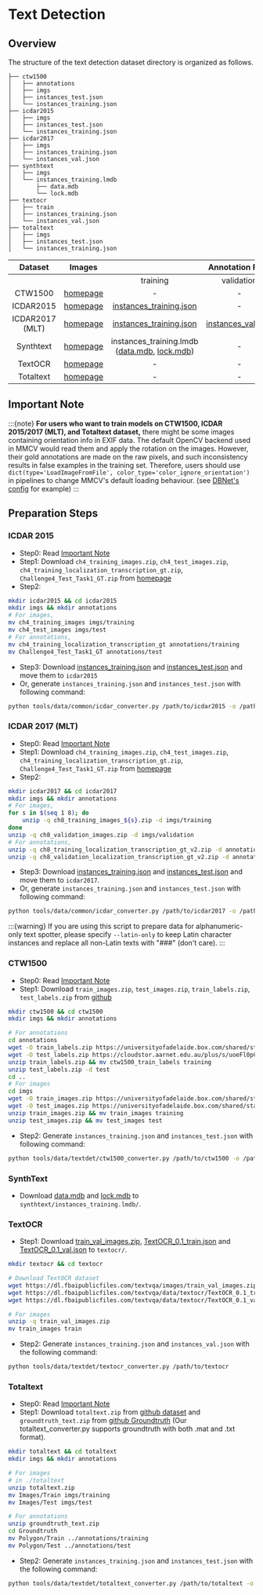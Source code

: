 
# Text Detection

## Overview

The structure of the text detection dataset directory is organized as follows.

```text
├── ctw1500
│   ├── annotations
│   ├── imgs
│   ├── instances_test.json
│   └── instances_training.json
├── icdar2015
│   ├── imgs
│   ├── instances_test.json
│   └── instances_training.json
├── icdar2017
│   ├── imgs
│   ├── instances_training.json
│   └── instances_val.json
├── synthtext
│   ├── imgs
│   └── instances_training.lmdb
│       ├── data.mdb
│       └── lock.mdb
├── textocr
│   ├── train
│   ├── instances_training.json
│   └── instances_val.json
├── totaltext
│   ├── imgs
│   ├── instances_test.json
│   └── instances_training.json
```

|Dataset|Images|                                                                                      |  Annotation Files                                                                                                      |                         |                                                                                                |
| :-------: | :------------------------------------------------------------: | :----------------------------------------------------------------------------------: | :----------------------------------------------------------------------------------------------------: | :-------------------------------------: | :--------------------------------------------------------------------------------------------: |
|      |                                                                                      |                                                training                                                |               validation                |                                            testing                                             |       |
|  CTW1500  | [homepage](https://github.com/Yuliang-Liu/Curve-Text-Detector) |                    -                    |                    -                    |                    -                    |
| ICDAR2015 | [homepage](https://rrc.cvc.uab.es/?ch=4&com=downloads)     | [instances_training.json](https://download.openmmlab.com/mmocr/data/icdar2015/instances_training.json) |                    -                    | [instances_test.json](https://download.openmmlab.com/mmocr/data/icdar2015/instances_test.json) |
| ICDAR2017 (MLT) | [homepage](https://rrc.cvc.uab.es/?ch=8&com=downloads)     | [instances_training.json](https://download.openmmlab.com/mmocr/data/icdar2017/instances_training.json) | [instances_val.json](https://download.openmmlab.com/mmocr/data/icdar2017/instances_val.json) | - |       |       |
| Synthtext | [homepage](https://www.robots.ox.ac.uk/~vgg/data/scenetext/)  | instances_training.lmdb ([data.mdb](https://download.openmmlab.com/mmocr/data/synthtext/instances_training.lmdb/data.mdb), [lock.mdb](https://download.openmmlab.com/mmocr/data/synthtext/instances_training.lmdb/lock.mdb)) |                    -                    | - |
| TextOCR | [homepage](https://textvqa.org/textocr/dataset)  | - |                    -                    | -
| Totaltext | [homepage](https://github.com/cs-chan/Total-Text-Dataset)  | - |                    -                    | -

## Important Note

:::{note}
**For users who want to train models on CTW1500, ICDAR 2015/2017 (MLT), and Totaltext dataset,** there might be some images containing orientation info in EXIF data. The default OpenCV
backend used in MMCV would read them and apply the rotation on the images.  However, their gold annotations are made on the raw pixels, and such
inconsistency results in false examples in the training set. Therefore, users should use `dict(type='LoadImageFromFile', color_type='color_ignore_orientation')` in pipelines to change MMCV's default loading behaviour. (see [DBNet's config](https://github.com/open-mmlab/mmocr/blob/main/configs/textdet/dbnet/dbnet_r18_fpnc_1200e_icdar2015.py) for example)
:::

## Preparation Steps
### ICDAR 2015
- Step0: Read [Important Note](#important-note)
- Step1: Download `ch4_training_images.zip`, `ch4_test_images.zip`, `ch4_training_localization_transcription_gt.zip`, `Challenge4_Test_Task1_GT.zip` from [homepage](https://rrc.cvc.uab.es/?ch=4&com=downloads)
- Step2:
```bash
mkdir icdar2015 && cd icdar2015
mkdir imgs && mkdir annotations
# For images,
mv ch4_training_images imgs/training
mv ch4_test_images imgs/test
# For annotations,
mv ch4_training_localization_transcription_gt annotations/training
mv Challenge4_Test_Task1_GT annotations/test
```
- Step3: Download [instances_training.json](https://download.openmmlab.com/mmocr/data/icdar2015/instances_training.json) and [instances_test.json](https://download.openmmlab.com/mmocr/data/icdar2015/instances_test.json) and move them to `icdar2015`
- Or, generate `instances_training.json` and `instances_test.json` with following command:
```bash
python tools/data/common/icdar_converter.py /path/to/icdar2015 -o /path/to/icdar2015 -d icdar2015 --split-list training test
```

### ICDAR 2017 (MLT)

- Step0: Read [Important Note](#important-note)
- Step1: Download `ch4_training_images.zip`, `ch4_test_images.zip`, `ch4_training_localization_transcription_gt.zip`, `Challenge4_Test_Task1_GT.zip` from [homepage](https://rrc.cvc.uab.es/?ch=4&com=downloads)
- Step2:

```bash
mkdir icdar2017 && cd icdar2017
mkdir imgs && mkdir annotations
# For images,
for s in $(seq 1 8); do
    unzip -q ch8_training_images_${s}.zip -d imgs/training
done
unzip -q ch8_validation_images.zip -d imgs/validation
# For annotations,
unzip -q ch8_training_localization_transcription_gt_v2.zip -d annotations/training
unzip -q ch8_validation_localization_transcription_gt_v2.zip -d annotations/validation
```

- Step3: Download [instances_training.json](https://download.openmmlab.com/mmocr/data/icdar2017/instances_training.json) and [instances_test.json](https://download.openmmlab.com/mmocr/data/icdar2017/instances_test.json) and move them to `icdar2017`.
- Or, generate `instances_training.json` and `instances_test.json` with following command:

```bash
python tools/data/common/icdar_converter.py /path/to/icdar2017 -o /path/to/icdar2017 -d icdar2017 --split-list training validation --nproc 8
```

:::{warning}
If you are using this script to prepare data for alphanumeric-only text spotter, please specify `--latin-only` to keep Latin character instances and replace all non-Latin texts with "###" (don't care).
:::

### CTW1500
- Step0: Read [Important Note](#important-note)
- Step1: Download `train_images.zip`, `test_images.zip`, `train_labels.zip`, `test_labels.zip` from [github](https://github.com/Yuliang-Liu/Curve-Text-Detector)
```bash
mkdir ctw1500 && cd ctw1500
mkdir imgs && mkdir annotations

# For annotations
cd annotations
wget -O train_labels.zip https://universityofadelaide.box.com/shared/static/jikuazluzyj4lq6umzei7m2ppmt3afyw.zip
wget -O test_labels.zip https://cloudstor.aarnet.edu.au/plus/s/uoeFl0pCN9BOCN5/download
unzip train_labels.zip && mv ctw1500_train_labels training
unzip test_labels.zip -d test
cd ..
# For images
cd imgs
wget -O train_images.zip https://universityofadelaide.box.com/shared/static/py5uwlfyyytbb2pxzq9czvu6fuqbjdh8.zip
wget -O test_images.zip https://universityofadelaide.box.com/shared/static/t4w48ofnqkdw7jyc4t11nsukoeqk9c3d.zip
unzip train_images.zip && mv train_images training
unzip test_images.zip && mv test_images test
```
- Step2: Generate `instances_training.json` and `instances_test.json` with following command:

```bash
python tools/data/textdet/ctw1500_converter.py /path/to/ctw1500 -o /path/to/ctw1500 --split-list training test
```

### SynthText

- Download [data.mdb](https://download.openmmlab.com/mmocr/data/synthtext/instances_training.lmdb/data.mdb) and [lock.mdb](https://download.openmmlab.com/mmocr/data/synthtext/instances_training.lmdb/lock.mdb) to `synthtext/instances_training.lmdb/`.

### TextOCR
- Step1: Download [train_val_images.zip](https://dl.fbaipublicfiles.com/textvqa/images/train_val_images.zip), [TextOCR_0.1_train.json](https://dl.fbaipublicfiles.com/textvqa/data/textocr/TextOCR_0.1_train.json) and [TextOCR_0.1_val.json](https://dl.fbaipublicfiles.com/textvqa/data/textocr/TextOCR_0.1_val.json) to `textocr/`.
```bash
mkdir textocr && cd textocr

# Download TextOCR dataset
wget https://dl.fbaipublicfiles.com/textvqa/images/train_val_images.zip
wget https://dl.fbaipublicfiles.com/textvqa/data/textocr/TextOCR_0.1_train.json
wget https://dl.fbaipublicfiles.com/textvqa/data/textocr/TextOCR_0.1_val.json

# For images
unzip -q train_val_images.zip
mv train_images train
```
- Step2: Generate `instances_training.json` and `instances_val.json` with the following command:
```bash
python tools/data/textdet/textocr_converter.py /path/to/textocr
```
### Totaltext
- Step0: Read [Important Note](#important-note)
- Step1: Download `totaltext.zip` from [github dataset](https://github.com/cs-chan/Total-Text-Dataset/tree/master/Dataset) and `groundtruth_text.zip` from [github Groundtruth](https://github.com/cs-chan/Total-Text-Dataset/tree/master/Groundtruth/Text) (Our totaltext_converter.py supports groundtruth with both .mat and .txt format).
```bash
mkdir totaltext && cd totaltext
mkdir imgs && mkdir annotations

# For images
# in ./totaltext
unzip totaltext.zip
mv Images/Train imgs/training
mv Images/Test imgs/test

# For annotations
unzip groundtruth_text.zip
cd Groundtruth
mv Polygon/Train ../annotations/training
mv Polygon/Test ../annotations/test

```
- Step2: Generate `instances_training.json` and `instances_test.json` with the following command:
```bash
python tools/data/textdet/totaltext_converter.py /path/to/totaltext -o /path/to/totaltext --split-list training test
```

